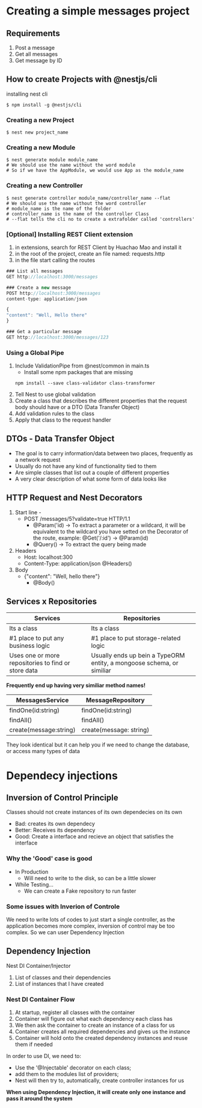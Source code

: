 # Creating a simple messages project

## Requirements

1. Post a message
2. Get all messages
3. Get message by ID

## How to create Projects with @nestjs/cli

installing nest cli

```Shell
$ npm install -g @nestjs/cli
```

### Creating a new Project

```Shell
$ nest new project_name
```

### Creating a new Module

```Shell
$ nest generate module module_name
# We should use the name without the word module
# So if we have the AppModule, we would use App as the module_name
```

### Creating a new Controller

```Shell
$ nest generate controller module_name/controller_name --flat
# We should use the name without the word controller
# module_name is the name of the folder
# controller_name is the name of the controller Class
# --flat tells the cli no to create a extrafolder called 'controllers'
```

### \[Optional] Installing REST Client extension

1. in extensions, search for REST Client by Huachao Mao and install it
2. in the root of the project, create an file named: requests.http
3. in the file start calling the routes

```js
### List all messages
GET http://localhost:3000/messages

### Create a new message
POST http://localhost:3000/messages
content-type: application/json

{
"content": "Well, Hello there"
}

### Get a particular message
GET http://localhost:3000/messages/123
```

### Using a Global Pipe

1. Include ValidationPipe from @nest/common in main.ts
   - Install some npm packages that are missing
   ```Shell
   npm install --save class-validator class-transformer
   ```
2. Tell Nest to use global validation
3. Create a class that describes the different properties that the request body should have or a DTO (Data Transfer Object)
4. Add validation rules to the class
5. Apply that class to the request handler

## DTOs - Data Transfer Object

- The goal is to carry information/data between two places, frequently as a network request
- Usually do not have any kind of functionality tied to them
- Are simple classes that list out a couple of different properties
- A very clear description of what some form of data looks like

## HTTP Request and Nest Decorators

1. Start line -
   - POST /messages/5?validate=true HTTP/1.1
     - @Param('id) -> To extract a parameter or a wildcard, it will be equivalent to the wildcard you have setted on the Decorator of the route, example: @Get('/:id') -> @Param(id)
     - @Query() -> To extract the query being made
2. Headers
   - Host: localhost:300
   - Content-Type: application/json
     @Headers()
3. Body
   - {"content": "Well, hello there"}
     - @Body()

## Services x Repositories

| Services                                            | Repositories                                                          |
| --------------------------------------------------- | --------------------------------------------------------------------- |
| Its a class                                         | Its a class                                                           |
| #1 place to put any business logic                  | #1 place to put storage-related logic                                 |
| Uses one or more repositories to find or store data | Usually ends up bein a TypeORM entity, a mongoose schema, or similiar |

**Frequently end up having very similiar method names!**

| MessagesService        | MessageRepository       |
| ---------------------- | ----------------------- |
| findOne(id:string)     | findOne(id:string)      |
| findAll()              | findAll()               |
| create(message:string) | create(message: string) |

They look identical but it can help you if we need to change the database, or access many types of data

# Dependecy injections

## Inversion of Control Principle

Classes should not create instances of its own dependecies on its own

- Bad: creates its own dependecy
- Better: Receives its dependency
- Good: Create a interface and recieve an object that satisfies the interface

### Why the 'Good' case is good

- In Production
  - Will need to write to the disk, so can be a little slower
- While Testing...
  - We can create a Fake repository to run faster

### Some issues with Inverion of Controle

We need to write lots of codes to just start a single controller, as the application becomes more complex, inversion of control may be too complex. So we can user Dependency Injection

## Dependency Injection

Nest DI Container/Injector

1. List of classes and their dependencies
2. List of instances that I have created

### Nest DI Container Flow

1. At startup, register all classes with the container
2. Container will figure out what each dependency each class has
3. We then ask the container to create an instance of a class for us
4. Container creates all required dependencies and gives us the instance
5. Container will hold onto the created dependency instances and reuse them if needed

In order to use DI, we need to:

- Use the '@Injectable' decorator on each class;
- add them to the modules list of providers;
- Nest will then try to, automatically, create controller instances for us

**When using Dependency Injection, it will create only one instance and pass it around the system**

